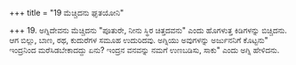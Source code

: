 +++
title = "19 ಮೆಚ್ಚಿದನು ಘೃತಯೋನಿ"

+++
19. ಅಗ್ನಿದೇವನು ಮೆಚ್ಚಿದನು "ಪೂತುರೇ, ನೀನು ಸ್ಥಿರ ಚಿತ್ತದವನು" ಎಂದು ಹೊಗಳುತ್ತ ಕಿಡಿಗಳನ್ನು ಬಿಚ್ಚಿದನು. ಆಗ ಬಿಲ್ಲು, ಬಾಣ, ರಥ, ಕುದುರೆಗಳ ಸಮೂಹ ಉದುರಿದವು. ಅಗ್ನಿಯು ಅವುಗಳನ್ನು ಅರ್ಜುನನಿಗೆ ಕೊಟ್ಟನು" ಇಂದ್ರನಿಂದ ಮರೆಸಿಡಬೇಕಾದದ್ದು ಏನು? ಇಂದ್ರನ ವನವನ್ನು ನಮಗೆ ಉಣಬಡಿಸು, ಸಾಕು" ಎಂದು ಅಗ್ನಿ ಹೇಳಿದನು.